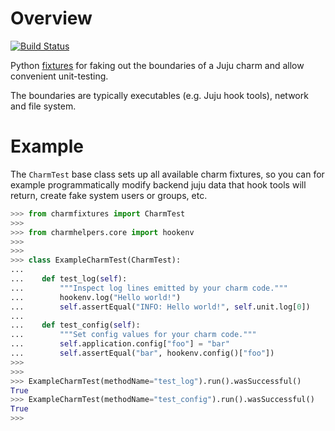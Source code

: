 # Overview

[![Build Status](https://travis-ci.org/freeekanayaka/charm-fixtures.svg?branch=master)](https://travis-ci.org/freeekanayaka/charm-fixtures)

Python [fixtures](https://github.com/testing-cabal/fixtures) for faking
out the boundaries of a Juju charm and allow convenient unit-testing.

The boundaries are typically executables (e.g. Juju hook tools), network
and file system.

# Example

The `CharmTest` base class sets up all available charm fixtures, so you can
for example programmatically modify backend juju data that hook tools
will return, create fake system users or groups, etc.

```python
>>> from charmfixtures import CharmTest
>>>
>>> from charmhelpers.core import hookenv
>>>
>>>
>>> class ExampleCharmTest(CharmTest):
...
...    def test_log(self):
...        """Inspect log lines emitted by your charm code."""
...        hookenv.log("Hello world!")
...        self.assertEqual("INFO: Hello world!", self.unit.log[0])
...
...    def test_config(self):
...        """Set config values for your charm code."""
...        self.application.config["foo"] = "bar"
...        self.assertEqual("bar", hookenv.config()["foo"])
>>>
>>>
>>> ExampleCharmTest(methodName="test_log").run().wasSuccessful()
True
>>> ExampleCharmTest(methodName="test_config").run().wasSuccessful()
True
>>>
```
